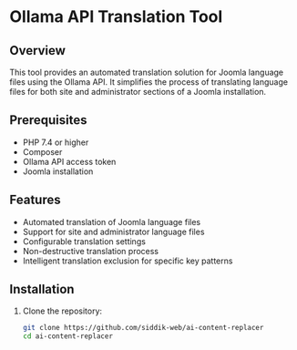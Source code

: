 # Ollama API Translation Tool

## Overview

This tool provides an automated translation solution for Joomla language files using the Ollama API. It simplifies the process of translating language files for both site and administrator sections of a Joomla installation.

## Prerequisites

- PHP 7.4 or higher
- Composer
- Ollama API access token
- Joomla installation

## Features

- Automated translation of Joomla language files
- Support for site and administrator language files
- Configurable translation settings
- Non-destructive translation process
- Intelligent translation exclusion for specific key patterns

## Installation

1. Clone the repository:
   ```bash
   git clone https://github.com/siddik-web/ai-content-replacer
   cd ai-content-replacer